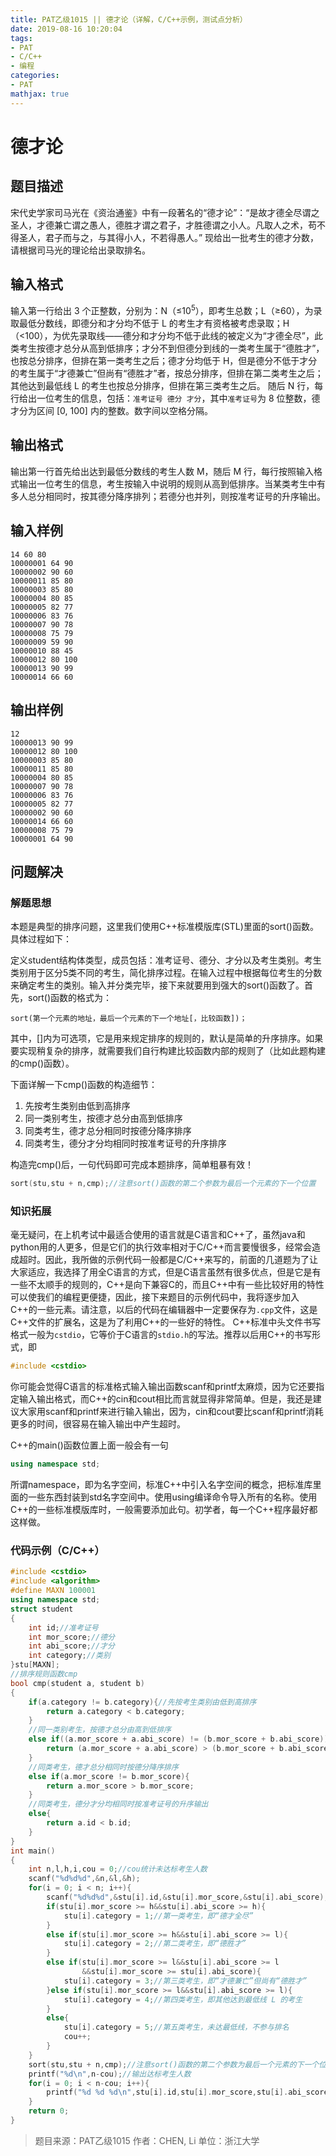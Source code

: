 ```yaml
---
title: PAT乙级1015 || 德才论（详解，C/C++示例，测试点分析）
date: 2019-08-16 10:20:04
tags:
- PAT
- C/C++
- 编程
categories:
- PAT
mathjax: true
---
```


# **德才论**
## 题目描述
宋代史学家司马光在《资治通鉴》中有一段著名的“德才论”：“是故才德全尽谓之圣人，才德兼亡谓之愚人，德胜才谓之君子，才胜德谓之小人。凡取人之术，苟不得圣人，君子而与之，与其得小人，不若得愚人。”
现给出一批考生的德才分数，请根据司马光的理论给出录取排名。
## 输入格式
输入第一行给出 3 个正整数，分别为：N（≤$10^5$），即考生总数；L（≥60），为录取最低分数线，即德分和才分均不低于 L 的考生才有资格被考虑录取；H（<100），为优先录取线——德分和才分均不低于此线的被定义为“才德全尽”，此类考生按德才总分从高到低排序；才分不到但德分到线的一类考生属于“德胜才”，也按总分排序，但排在第一类考生之后；德才分均低于 H，但是德分不低于才分的考生属于“才德兼亡”但尚有“德胜才”者，按总分排序，但排在第二类考生之后；其他达到最低线 L 的考生也按总分排序，但排在第三类考生之后。
随后 N 行，每行给出一位考生的信息，包括：`准考证号 德分 才分`，其中`准考证号`为 8 位整数，德才分为区间 [0, 100] 内的整数。数字间以空格分隔。

## 输出格式
输出第一行首先给出达到最低分数线的考生人数 M，随后 M 行，每行按照输入格式输出一位考生的信息，考生按输入中说明的规则从高到低排序。当某类考生中有多人总分相同时，按其德分降序排列；若德分也并列，则按准考证号的升序输出。
## 输入样例
```null
14 60 80
10000001 64 90
10000002 90 60
10000011 85 80
10000003 85 80
10000004 80 85
10000005 82 77
10000006 83 76
10000007 90 78
10000008 75 79
10000009 59 90
10000010 88 45
10000012 80 100
10000013 90 99
10000014 66 60
```
## 输出样例
```null
12
10000013 90 99
10000012 80 100
10000003 85 80
10000011 85 80
10000004 80 85
10000007 90 78
10000006 83 76
10000005 82 77
10000002 90 60
10000014 66 60
10000008 75 79
10000001 64 90
```

## 问题解决
### 解题思想

本题是典型的排序问题，这里我们使用C++标准模版库(STL)里面的sort()函数。具体过程如下：

定义student结构体类型，成员包括：准考证号、德分、才分以及考生类别。考生类别用于区分5类不同的考生，简化排序过程。在输入过程中根据每位考生的分数来确定考生的类别。输入并分类完毕，接下来就要用到强大的sort()函数了。首先，sort()函数的格式为：

```null
sort(第一个元素的地址，最后一个元素的下一个地址[，比较函数])；
```

其中，[]内为可选项，它是用来规定排序的规则的，默认是简单的升序排序。如果要实现稍复杂的排序，就需要我们自行构建比较函数内部的规则了（比如此题构建的cmp()函数）。

下面详解一下cmp()函数的构造细节：

1. 先按考生类别由低到高排序
2. 同一类别考生，按德才总分由高到低排序
3. 同类考生，德才总分相同时按德分降序排序
4. 同类考生，德分才分均相同时按准考证号的升序排序

构造完cmp()后，一句代码即可完成本题排序，简单粗暴有效！
```cpp
sort(stu,stu + n,cmp);//注意sort()函数的第二个参数为最后一个元素的下一个位置
```
### 知识拓展

毫无疑问，在上机考试中最适合使用的语言就是C语言和C++了，虽然java和python用的人更多，但是它们的执行效率相对于C/C++而言要慢很多，经常会造成超时。因此，我所做的示例代码一般都是C/C++来写的，前面的几道题为了让大家适应，我选择了用全C语言的方式，但是C语言虽然有很多优点，但是它是有一些不太顺手的规则的，C++是向下兼容C的，而且C++中有一些比较好用的特性可以使我们的编程更便捷，因此，接下来题目的示例代码中，我将逐步加入C++的一些元素。请注意，以后的代码在编辑器中一定要保存为`.cpp`文件，这是C++文件的扩展名，这是为了利用C++的一些好的特性。
C++标准中头文件书写格式一般为`cstdio`，它等价于C语言的`stdio.h`的写法。推荐以后用C++的书写形式，即

```cpp
#include <cstdio>
```
你可能会觉得C语言的标准格式输入输出函数scanf和printf太麻烦，因为它还要指定输入输出格式，而C++的cin和cout相比而言就显得非常简单。但是，我还是建议大家用scanf和printf来进行输入输出，因为，cin和cout要比scanf和printf消耗更多的时间，很容易在输入输出中产生超时。

C++的main()函数位置上面一般会有一句

```cpp
using namespace std;
```

所谓namespace，即为名字空间，标准C++中引入名字空间的概念，把标准库里面的一些东西封装到std名字空间中。使用using编译命令导入所有的名称。使用C++的一些标准模版库时，一般需要添加此句。初学者，每一个C++程序最好都这样做。

### 代码示例（C/C++）

```cpp
#include <cstdio>
#include <algorithm>
#define MAXN 100001
using namespace std;
struct student
{
    int id;//准考证号
    int mor_score;//德分
    int abi_score;//才分
    int category;//类别
}stu[MAXN];
//排序规则函数cmp
bool cmp(student a, student b)
{
    if(a.category != b.category){//先按考生类别由低到高排序
        return a.category < b.category;
    }
    //同一类别考生，按德才总分由高到低排序
    else if((a.mor_score + a.abi_score) != (b.mor_score + b.abi_score)){
        return (a.mor_score + a.abi_score) > (b.mor_score + b.abi_score);
    }
    //同类考生，德才总分相同时按德分降序排序
    else if(a.mor_score != b.mor_score){
        return a.mor_score > b.mor_score;
    }
    //同类考生，德分才分均相同时按准考证号的升序输出
    else{
        return a.id < b.id;
    }
}
int main()
{
    int n,l,h,i,cou = 0;//cou统计未达标考生人数
    scanf("%d%d%d",&n,&l,&h);
    for(i = 0; i < n; i++){
        scanf("%d%d%d",&stu[i].id,&stu[i].mor_score,&stu[i].abi_score);
        if(stu[i].mor_score >= h&&stu[i].abi_score >= h){
            stu[i].category = 1;//第一类考生，即“德才全尽”
        }
        else if(stu[i].mor_score >= h&&stu[i].abi_score >= l){
            stu[i].category = 2;//第二类考生，即“德胜才”
        }
        else if(stu[i].mor_score >= l&&stu[i].abi_score >= l
                &&stu[i].mor_score >= stu[i].abi_score){
            stu[i].category = 3;//第三类考生，即“才德兼亡”但尚有“德胜才”
        }else if(stu[i].mor_score >= l&&stu[i].abi_score >= l){
            stu[i].category = 4;//第四类考生，即其他达到最低线 L 的考生
        }
        else{
            stu[i].category = 5;//第五类考生，未达最低线，不参与排名
            cou++;
        }
    }
    sort(stu,stu + n,cmp);//注意sort()函数的第二个参数为最后一个元素的下一个位置
    printf("%d\n",n-cou);//输出达标考生人数
    for(i = 0; i < n-cou; i++){
        printf("%d %d %d\n",stu[i].id,stu[i].mor_score,stu[i].abi_score);
    }
    return 0;
}
```

>题目来源：PAT乙级1015
>作者：CHEN, Li
>单位：浙江大学